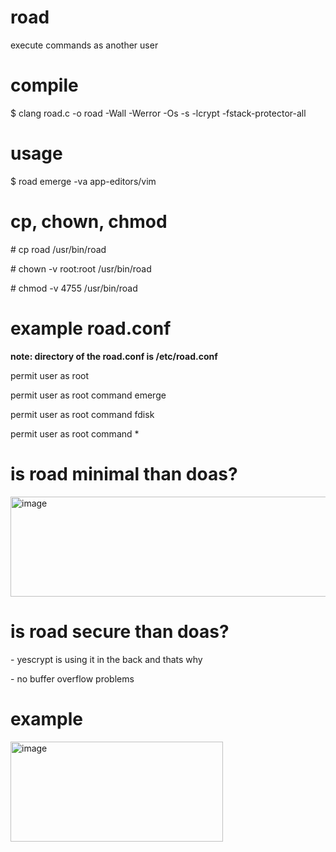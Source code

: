 # road
execute commands as another user

# compile
$ clang road.c -o road -Wall -Werror -Os -s -lcrypt -fstack-protector-all

# usage
$ road emerge -va app-editors/vim

# cp, chown, chmod
\# cp road /usr/bin/road

\# chown -v root:root /usr/bin/road

\# chmod -v 4755 /usr/bin/road

# example road.conf
**note: directory of the road.conf is /etc/road.conf**

permit user as root

permit user as root command emerge

permit user as root command fdisk

permit user as root command *

# is road minimal than doas?
<img width="520" height="160" alt="image" src="https://github.com/user-attachments/assets/3f62f093-2bb4-4de0-aa98-ed69f22d410f" />

# is road secure than doas?
\- yescrypt is using it in the back and thats why

\- no buffer overflow problems

# example
<img width="340" height="160" alt="image" src="https://github.com/user-attachments/assets/224187b7-b475-4588-845b-4c91f1ca02b1" />
